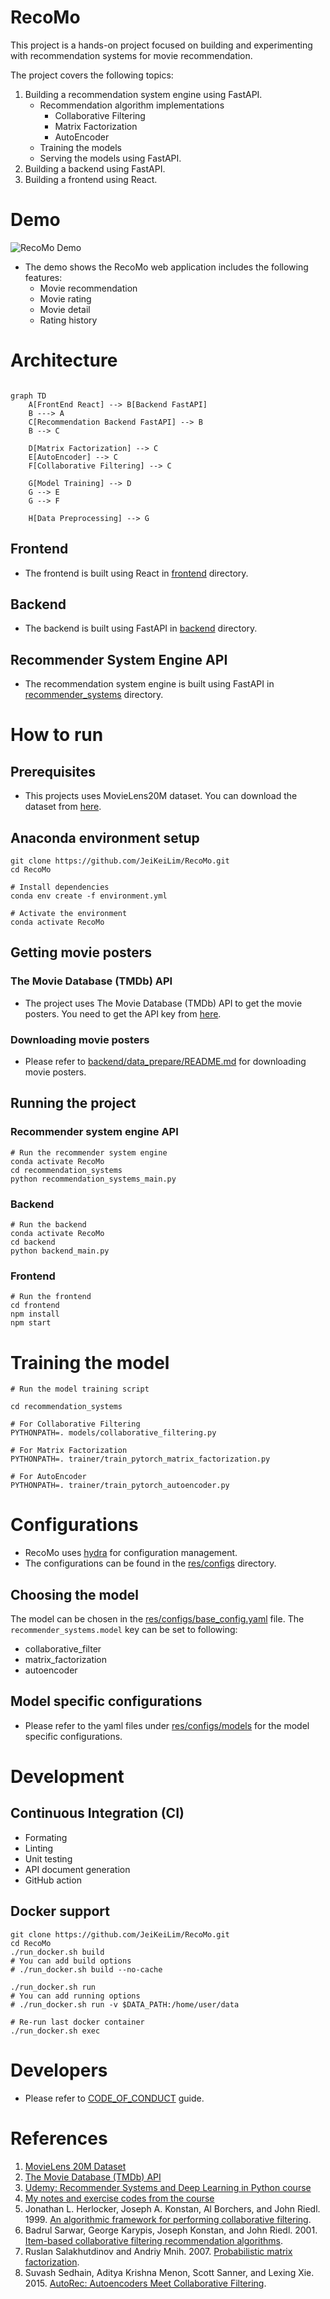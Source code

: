 # RecoMo
This project is a hands-on project focused on building and experimenting with recommendation systems for movie recommendation. 

The project covers the following topics:

1. Building a recommendation system engine using FastAPI.
    - Recommendation algorithm implementations
        - Collaborative Filtering
        - Matrix Factorization
        - AutoEncoder
    - Training the models
    - Serving the models using FastAPI.
2. Building a backend using FastAPI.
3. Building a frontend using React.

# Demo

![RecoMo Demo](docs/demo.gif)

- The demo shows the RecoMo web application includes the following features:
    - Movie recommendation
    - Movie rating
    - Movie detail
    - Rating history


# Architecture

```mermaid

graph TD
    A[FrontEnd React] --> B[Backend FastAPI]
    B ---> A
    C[Recommendation Backend FastAPI] --> B
    B --> C

    D[Matrix Factorization] --> C
    E[AutoEncoder] --> C
    F[Collaborative Filtering] --> C

    G[Model Training] --> D
    G --> E
    G --> F

    H[Data Preprocessing] --> G
```

## Frontend
- The frontend is built using React in [frontend](frontend) directory.

## Backend
- The backend is built using FastAPI in [backend](backend) directory.

## Recommender System Engine API
- The recommendation system engine is built using FastAPI in [recommender_systems](recommender_systems) directory.


# How to run
## Prerequisites
- This projects uses MovieLens20M dataset. You can download the dataset from [here](https://grouplens.org/datasets/movielens/20m/).

## Anaconda environment setup

```shell
git clone https://github.com/JeiKeiLim/RecoMo.git
cd RecoMo

# Install dependencies
conda env create -f environment.yml

# Activate the environment
conda activate RecoMo
```

## Getting movie posters
### The Movie Database (TMDb) API
- The project uses The Movie Database (TMDb) API to get the movie posters. You need to get the API key from [here](https://www.themoviedb.org/documentation/api).

### Downloading movie posters
- Please refer to [backend/data_prepare/README.md](backend/data_prepare/README.md) for downloading movie posters.


## Running the project
### Recommender system engine API
```shell
# Run the recommender system engine
conda activate RecoMo
cd recommendation_systems
python recommendation_systems_main.py
```

### Backend
```shell
# Run the backend
conda activate RecoMo
cd backend
python backend_main.py
```

### Frontend
```shell
# Run the frontend
cd frontend
npm install
npm start
```


# Training the model
```shell
# Run the model training script

cd recommendation_systems

# For Collaborative Filtering
PYTHONPATH=. models/collaborative_filtering.py

# For Matrix Factorization
PYTHONPATH=. trainer/train_pytorch_matrix_factorization.py

# For AutoEncoder
PYTHONPATH=. trainer/train_pytorch_autoencoder.py
```

# Configurations
- RecoMo uses [hydra](https://hydra.cc) for configuration management.
- The configurations can be found in the [res/configs](res/configs) directory.

## Choosing the model
The model can be chosen in the [res/configs/base_config.yaml](res/configs/base_config.yaml) file. The `recommender_systems.model` key can be set to following:

- collaborative_filter
- matrix_factorization
- autoencoder

## Model specific configurations
- Please refer to the yaml files under [res/configs/models](res/configs/models) for the model specific configurations.


# Development
## Continuous Integration (CI)
  - Formating
  - Linting
  - Unit testing
  - API document generation
  - GitHub action

## Docker support
```shell
git clone https://github.com/JeiKeiLim/RecoMo.git
cd RecoMo
./run_docker.sh build
# You can add build options
# ./run_docker.sh build --no-cache

./run_docker.sh run
# You can add running options
# ./run_docker.sh run -v $DATA_PATH:/home/user/data

# Re-run last docker container
./run_docker.sh exec
```

# Developers
* Please refer to [CODE_OF_CONDUCT](CODE_OF_CONDUCT.md) guide.

# References
1. [MovieLens 20M Dataset](https://grouplens.org/datasets/movielens/20m/)
2. [The Movie Database (TMDb) API](https://www.themoviedb.org/documentation/api)
3. [Udemy: Recommender Systems and Deep Learning in Python course](https://www.udemy.com/course/recommender-systems)
4. [My notes and exercise codes from the course](https://github.com/JeiKeiLim/TIL/tree/main/recommender_system/RecommenderSystemsAndDeepLearningInPython)
5. Jonathan L. Herlocker, Joseph A. Konstan, Al Borchers, and John Riedl. 1999. [An algorithmic framework for performing collaborative filtering](https://dl.acm.org/doi/10.1145/312624.312682).
6. Badrul Sarwar, George Karypis, Joseph Konstan, and John Riedl. 2001. [Item-based collaborative filtering recommendation algorithms](https://dl.acm.org/doi/10.1145/371920.372071).
7. Ruslan Salakhutdinov and Andriy Mnih. 2007. [Probabilistic matrix factorization](https://papers.nips.cc/paper/3208-probabilistic-matrix-factorization.pdf).
8. Suvash Sedhain, Aditya Krishna Menon, Scott Sanner, and Lexing Xie. 2015. [AutoRec: Autoencoders Meet Collaborative Filtering](https://dl.acm.org/doi/10.1145/2740908.2742726).

